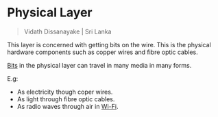 # Physical Layer

> Vidath Dissanayake | Sri Lanka

This layer is concerned with getting bits on the wire. This is the physical hardware components such as copper wires and fibre optic cables.

[Bits](../PDU/bit.md) in the physical layer can travel in many media in many forms.

E.g:
- As electricity though coper wires.
- As light through fibre optic cables.
- As radio waves through air in [Wi-Fi](../../../communication%20protocol/OSI/multi%20layer/layer%201%20and%202/Wi-Fi.md).